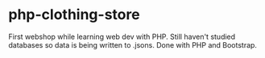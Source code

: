 # php-clothing-store
First webshop while learning web dev with PHP. Still haven't studied databases so data is being written to .jsons.
Done with PHP and Bootstrap.
